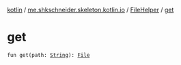 [kotlin](../../index.md) / [me.shkschneider.skeleton.kotlin.io](../index.md) / [FileHelper](index.md) / [get](./get.md)

# get

`fun get(path: `[`String`](https://kotlinlang.org/api/latest/jvm/stdlib/kotlin/-string/index.html)`): `[`File`](https://docs.oracle.com/javase/6/docs/api/java/io/File.html)